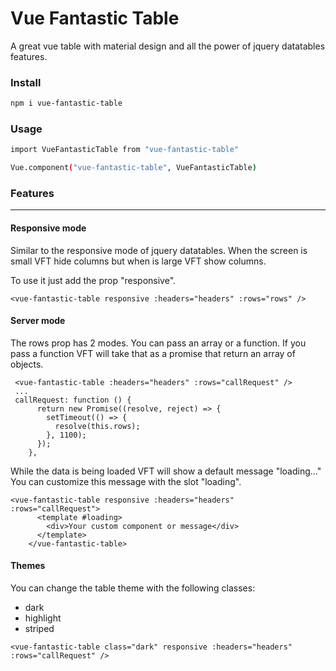 # Vue Fantastic Table

A great vue table with material design and all the power of
jquery datatables features.

### Install

```bash
npm i vue-fantastic-table
```

### Usage

```bash
import VueFantasticTable from "vue-fantastic-table"

Vue.component("vue-fantastic-table", VueFantasticTable)
```

### Features

---

#### Responsive mode

Similar to the responsive mode of jquery datatables. When
the screen is small VFT hide columns but when is large VFT
show columns.

To use it just add the prop "responsive".

```
<vue-fantastic-table responsive :headers="headers" :rows="rows" />
```

#### Server mode

The rows prop has 2 modes. You can pass an array or a function. If
you pass a function VFT will take that as a promise that return an
array of objects.

```
 <vue-fantastic-table :headers="headers" :rows="callRequest" />
 ...
 callRequest: function () {
      return new Promise((resolve, reject) => {
        setTimeout(() => {
          resolve(this.rows);
        }, 1100);
      });
    },
```

While the data is being loaded VFT will show a default message "loading..."
You can customize this message with the slot "loading".

```
<vue-fantastic-table responsive :headers="headers" :rows="callRequest">
      <template #loading>
        <div>Your custom component or message</div>
      </template>
    </vue-fantastic-table>
```

#### Themes

You can change the table theme with the following classes:

- dark
- highlight
- striped

```
<vue-fantastic-table class="dark" responsive :headers="headers" :rows="callRequest" />
```
